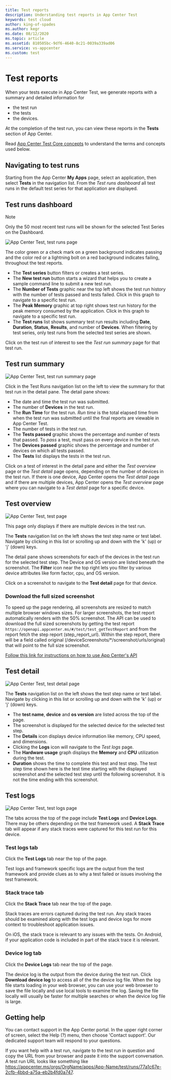 ```yaml
---
title: Test reports
description: Understanding test reports in App Center Test
keywords: test cloud
author: king-of-spades
ms.author: kegr
ms.date: 08/12/2020
ms.topic: article
ms.assetid: 810505bc-9df6-4640-8c21-0039a339ad06
ms.service: vs-appcenter
ms.custom: test
---
```


# Test reports

When your tests execute in App Center Test, we generate reports with a summary and detailed information for
* the test run
* the tests
* the devices.

At the completion of the test run, you can view these reports in the **Tests** section of App Center.

Read [App Center Test Core concepts](~/test-cloud/core-concepts.md) to understand the terms and concepts used below.

## Navigating to test runs

Starting from the App Center **My Apps** page, select an application, then select **Tests** in the navigation list. From the *Test runs dashboard* all test runs in the default test series for that application are displayed.

## Test runs dashboard
> [!NOTE]
> Only the 50 most recent test runs will be shown for the selected Test Series on the Dashboard. 

![App Center Test, test runs page](images/test-report-test-runs.png)

The color green or a check mark on a green background indicates passing and the color red or a lightning bolt on a red background indicates failing, throughout the test reports.

* The **Test series** button filters or creates a test series.
* The **New test run** button starts a wizard that helps you to create a sample command line to submit a new test run.
* The **Number of Tests** graphic near the top left shows the test run history with the number of tests passed and tests failed. Click in this graph to navigate to a specific test run.
* The **Peak Memory** graphic at top right shows test run history for the peak memory consumed by the application. Click in this graph to navigate to a specific test run.
* The **Test runs** list shows summary test run results including **Date**, **Duration**, **Status**, **Results**, and number of **Devices**. When filtering by test series, only test runs from the selected  test series are shown.

Click on the test run of interest to see the *Test run summary* page for that test run.

## Test run summary

![App Center Test, test run summary page](images/test-report-test-runs-summary.png)

Click in the Test Runs navigation list on the left to view the summary for that test run in the detail pane. The detail pane shows:

* The date and time the test run was submitted.
* The number of **Devices** in the test run.
* The **Run Time** for the test run. *Run time* is the total elapsed time from when the test run was submitted until the final reports are viewable in App Center Test.
* The number of tests in the test run.
* The **Tests passed** graphic shows the percentage and number of tests that passed. To *pass* a test, must pass on every device in the test run.
* The **Devices passed** graphic shows the percentage and number of devices on which all tests passed.
* The **Tests** list displays the tests in the test run.

Click on a test of interest in the detail pane and either the *Test overview* page or the *Test detail* page opens, depending on the number of devices in the test run. If there is one device, App Center opens the *Test detail* page and if there are multiple devices, App Center opens the *Test overview* page where you can navigate to a *Test detail* page for a specific device.

## Test overview

![App Center Test, test page](images/test-report-test.png)

This page only displays if there are multiple devices in the test run.

The **Tests** navigation list on the left shows the test step name or test label. Navigate by clicking in this list or scrolling up and down with the 'k' (up) or 'j' (down) keys.

The detail pane shows screenshots for each of the devices in the test run for the selected test step. The Device and OS version are listed beneath the screenshot. The **Filter** icon near the top right lets you filter by various device attributes like form factor, cpu, and OS version.

Click on a screenshot to navigate to the **Test detail** page for that device.

### Download the full sized screenshot

To speed up the page rendering, all screenshots are resized to match multiple browser windows sizes. For larger screenshots, the test report automatically renders with the 50% screenshot. The API can be used to download the full sized screenshots by getting the test report `https://openapi.appcenter.ms/#/test/test_getTestReport` and from the report fetch the step report (step_report_url). Within the step report, there will be a field called original (/deviceScreenshots/*/screenshot/urls/original) that will point to the full size screenshot.

[Follow this link for instructions on how to use App Center's API](https://docs.microsoft.com/appcenter/api-docs/)

## Test detail

![App Center Test, test detail page](images/test-report-test-detail.png)

The **Tests** navigation list on the left shows the test step name or test label. Navigate by clicking in this list or scrolling up and down with the 'k' (up) or 'j' (down) keys.

* The **test name**, **device** and **os version** are listed across the top of the page.
* The screenshot is displayed for the selected device for the selected test step.
* The **Details** icon displays device information like memory, CPU speed, and dimensions.
* Clicking the **Logs** icon will navigate to the *Test logs* page.
* The **Hardware usage** graph displays the **Memory** and **CPU** utilization during the test. 
* **Duration** shows the time to complete this test and test step. The test step time shown here is the test time starting with the displayed screenshot and the selected test step until the following screenshot. It is not the time ending with this screenshot.

## Test logs

![App Center Test, test logs page](images/test-report-test-logs.png)

The tabs across the top of the page include **Test Logs** and **Device Logs**. There may be others depending on the test framework used. A **Stack Trace** tab will appear if any stack traces were captured for this test run for this device.

### Test logs tab

Click the **Test Logs** tab near the top of the page.

Test logs and framework specific logs are the output from the test framework and provide clues as to why a test failed or issues involving the test framework.

### Stack trace tab

Click the **Stack Trace** tab near the top of the page.

Stack traces are errors captured during the test run. Any stack traces should be examined along with the test logs and device logs for more context to troubleshoot application issues.

On iOS, the stack trace is relevant to any issues with the tests. On Android, if your application code is included in part of the stack trace it is relevant.

### Device log tab

Click the **Device Logs** tab near the top of the page.

The device log is the output from the device during the test run. Click **Download device log** to access all of the the device log file. When the log file starts loading in your web browser, you can use your web browser to save the file locally and use local tools to examine the log. Saving the file locally will usually be faster for multiple searches or when the device log file is large.

## Getting help

You can contact support in the App Center portal. In the upper right corner of screen, select the Help (?) menu, then choose 'Contact support'. Our dedicated support team will respond to your questions.

If you want help with a test run, navigate to the test run in question and copy the URL from your browser and paste it into the support conversation. A test run URL looks like something like https://appcenter.ms/orgs/OrgName/apps/App-Name/test/runs/77a1c67e-2cfb-4bbd-a75a-eb2b4fd0a747.
